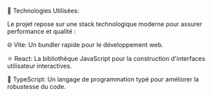 

🚀 Technologies Utilisées:

Le projet repose sur une stack technologique moderne pour assurer performance et qualité :

🌐 Vite: Un bundler rapide pour le développement web.



⚛️ React: La bibliothèque JavaScript pour la construction d'interfaces utilisateur interactives.

📜 TypeScript: Un langage de programmation typé pour améliorer la robustesse du code.

